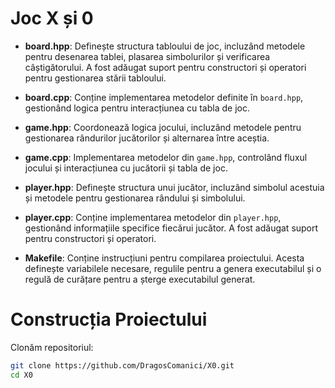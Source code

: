 # Joc X și 0

- **board.hpp**: Definește structura tabloului de joc, incluzând metodele pentru desenarea tablei, plasarea simbolurilor și verificarea câștigătorului. A fost adăugat suport pentru constructori și operatori pentru gestionarea stării tabloului.

- **board.cpp**: Conține implementarea metodelor definite în `board.hpp`, gestionând logica pentru interacțiunea cu tabla de joc.

- **game.hpp**: Coordonează logica jocului, incluzând metodele pentru gestionarea rândurilor jucătorilor și alternarea între aceștia.

- **game.cpp**: Implementarea metodelor din `game.hpp`, controlând fluxul jocului și interacțiunea cu jucătorii și tabla de joc.

- **player.hpp**: Definește structura unui jucător, incluzând simbolul acestuia și metodele pentru gestionarea rândului și simbolului.

- **player.cpp**: Conține implementarea metodelor din `player.hpp`, gestionând informațiile specifice fiecărui jucător. A fost adăugat suport pentru constructori și operatori.

- **Makefile**: Conține instrucțiuni pentru compilarea proiectului. Acesta definește variabilele necesare, regulile pentru a genera executabilul și o regulă de curățare pentru a șterge executabilul generat.

# Construcția Proiectului

Clonăm repositoriul:
```bash
git clone https://github.com/DragosComanici/X0.git
cd X0
